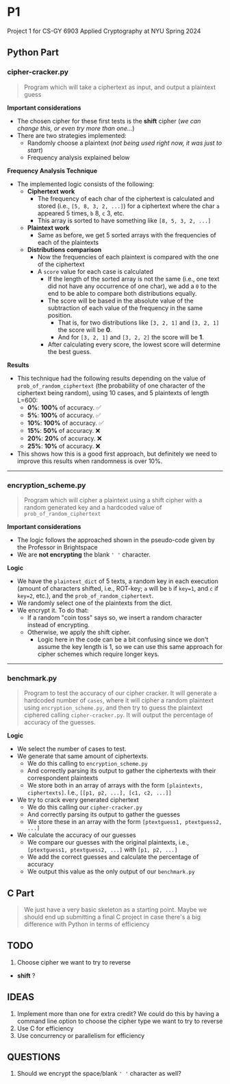 # P1
Project 1 for CS-GY 6903 Applied Cryptography at NYU Spring 2024

## Python Part
### cipher-cracker.py
> Program which will take a ciphertext as input, and output a plaintext guess

__Important considerations__
- The chosen cipher for these first tests is the __shift__ cipher (_we can change this, or even try more than one..._)
- There are two strategies implemented:
  - Randomly choose a plaintext (_not being used right now, it was just to start_)
  - Frequency analysis explained below

__Frequency Analysis Technique__
- The implemented logic consists of the following:
  - __Ciphertext work__
    - The frequency of each char of the ciphertext is calculated and stored (i.e., `[5, 8, 3, 2, ...]`) for a ciphertext where the char `a` appeared 5 times, `b` 8, `c` 3, etc.
    - This array is sorted to have something like `[8, 5, 3, 2, ...]`
  - __Plaintext work__
    - Same as before, we get 5 sorted arrays with the frequencies of each of the plaintexts
  - __Distributions comparison__
    - Now the frequencies of each plaintext is compared with the one of the ciphertext
    - A `score` value for each case is calculated
      - If the length of the sorted array is not the same (i.e., one text did not have any occurrence of one char), we add a `0` to the end to be able to compare both distributions equally.
      - The score will be based in the absolute value of the subtraction of each value of the frequency in the same position.
        - That is, for two distributions like `[3, 2, 1]` and `[3, 2, 1]` the score will be __0__.
        - And for  `[3, 2, 1]` and `[3, 2, 2]` the score will be __1__.
      - After calculating every score, the lowest score will determine the best guess.

__Results__
- This technique had the following results depending on the value of `prob_of_random_ciphertext` (the probability of one character of the ciphertext being random), using 10 cases, and 5 plaintexts of length L=600:
  - __0%__: __100%__ of accuracy. :white_check_mark:
  - __5%__: __100%__ of accuracy. :white_check_mark:
  - __10%__: __100%__ of accuracy. :white_check_mark:
  - __15%__: __50%__ of accuracy. :x:
  - __20%__: __20%__ of accuracy. :x:
  - __25%__: __10%__ of accuracy. :x:
- This shows how this is a good first approach, but definitely we need to improve this results when randomness is over 10%.
---
### encryption_scheme.py
> Program which will cipher a plaintext using a shift cipher with a random generated key and a hardcoded value of `prob_of_random_ciphertext`

__Important considerations__
- The logic follows the approached shown in the pseudo-code given by the Professor in Brightspace
- We are __not encrypting__ the blank `' '` character.

__Logic__
- We have the `plaintext_dict` of 5 texts, a random key in each execution (amount of characters shifted, i.e., ROT-key; `a` will be `b` if `key=1`, and `c` if `key=2`, etc.), and the `prob_of_random_ciphertext`.
- We randomly select one of the plaintexts from the dict.
- We encrypt it. To do that:
  - If a random "coin toss" says so, we insert a random character instead of encrypting.
  - Otherwise, we apply the shift cipher.
    - Logic here in the code can be a bit confusing since we don't assume the key length is 1, so we can use this same approach for cipher schemes which require longer keys.
---
### benchmark.py
> Program to test the accuracy of our cipher cracker. It will generate a hardcoded number of `cases`, where it will cipher a random plaintext using `encryption_scheme.py`, and then try to guess the plaintext ciphered calling `cipher-cracker.py`. It will output the percentage of accuracy of the guesses.

__Logic__
- We select the number of cases to test.
- We generate that same amount of ciphertexts.
  - We do this calling to `encryption_scheme.py`
  - And correctly parsing its output to gather the ciphertexts with their correspondent plaintexts
  - We store both in an array of arrays with the form `[plaintexts, ciphertexts]`. I.e., `[[p1, p2, ...], [c1, c2, ...]]`
- We try to crack every generated ciphertext
  - We do this calling our `cipher-cracker.py`
  - And correctly parsing its output to gather the guesses
  - We store these in an array with the form `[ptextguess1, ptextguess2, ...]`
- We calculate the accuracy of our guesses
  - We compare our guesses with the original plaintexts, i.e., `[ptextguess1, ptextguess2, ...]` with `[p1, p2, ...]`
  - We add the correct guesses and calculate the percentage of accuracy
  - We output this value as the only output of our `benchmark.py`

## C Part
> We just have a very basic skeleton as a starting point.
> Maybe we should end up submitting a final C project in case there's a big difference with Python in terms of efficiency

## TODO
1. Choose cipher we want to try to reverse
  * __shift__ ?

## IDEAS
1. Implement more than one for extra credit? We could do this by having a command line option to choose the cipher type we want to try to reverse
2. Use C for efficiency
3. Use concurrency or parallelism for efficiency

## QUESTIONS
1. Should we encrypt the space/blank `' '` character as well?
